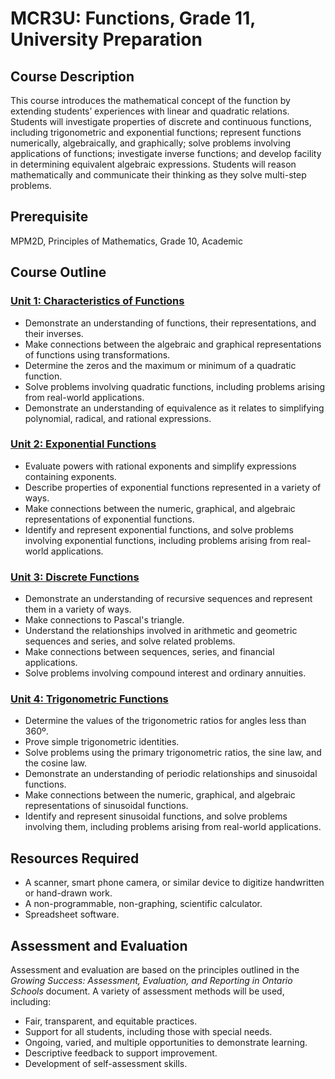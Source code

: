 # MCR3U: Functions, Grade 11, University Preparation

## Course Description

This course introduces the mathematical concept of the function by extending students’ experiences with linear and quadratic relations. Students will investigate properties of discrete and continuous functions, including trigonometric and exponential functions; represent functions numerically, algebraically, and graphically; solve problems involving applications of functions; investigate inverse functions; and develop facility in determining equivalent algebraic expressions. Students will reason mathematically and communicate their thinking as they solve multi-step problems.

## Prerequisite

MPM2D, Principles of Mathematics, Grade 10, Academic

## Course Outline

### [Unit 1: Characteristics of Functions](./Unit1_Characteristics_of_Functions.md)

*   Demonstrate an understanding of functions, their representations, and their inverses.
*   Make connections between the algebraic and graphical representations of functions using transformations.
*   Determine the zeros and the maximum or minimum of a quadratic function.
*   Solve problems involving quadratic functions, including problems arising from real-world applications.
*   Demonstrate an understanding of equivalence as it relates to simplifying polynomial, radical, and rational expressions.

### [Unit 2: Exponential Functions](./Unit2_Exponential_Functions.md)

*   Evaluate powers with rational exponents and simplify expressions containing exponents.
*   Describe properties of exponential functions represented in a variety of ways.
*   Make connections between the numeric, graphical, and algebraic representations of exponential functions.
*   Identify and represent exponential functions, and solve problems involving exponential functions, including problems arising from real-world applications.

### [Unit 3: Discrete Functions](./Unit3_Discrete_Functions.md)

*   Demonstrate an understanding of recursive sequences and represent them in a variety of ways.
*   Make connections to Pascal's triangle.
*   Understand the relationships involved in arithmetic and geometric sequences and series, and solve related problems.
*   Make connections between sequences, series, and financial applications.
*   Solve problems involving compound interest and ordinary annuities.

### [Unit 4: Trigonometric Functions](./Unit4_Trigonometric_Functions.md)

*   Determine the values of the trigonometric ratios for angles less than 360º.
*   Prove simple trigonometric identities.
*   Solve problems using the primary trigonometric ratios, the sine law, and the cosine law.
*   Demonstrate an understanding of periodic relationships and sinusoidal functions.
*   Make connections between the numeric, graphical, and algebraic representations of sinusoidal functions.
*   Identify and represent sinusoidal functions, and solve problems involving them, including problems arising from real-world applications.

## Resources Required

*   A scanner, smart phone camera, or similar device to digitize handwritten or hand-drawn work.
*   A non-programmable, non-graphing, scientific calculator.
*   Spreadsheet software.

## Assessment and Evaluation

Assessment and evaluation are based on the principles outlined in the *Growing Success: Assessment, Evaluation, and Reporting in Ontario Schools* document. A variety of assessment methods will be used, including:

*   Fair, transparent, and equitable practices.
*   Support for all students, including those with special needs.
*   Ongoing, varied, and multiple opportunities to demonstrate learning.
*   Descriptive feedback to support improvement.
*   Development of self-assessment skills.
